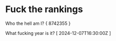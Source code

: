 # Fuck the rankings

Who the hell am I?
{ 8742355 }

What fucking year is it?
[ 2024-12-07T16:30:00Z ]
